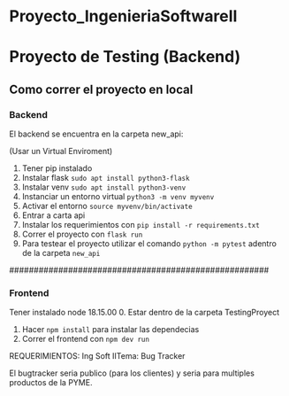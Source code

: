 # Proyecto_IngenieriaSoftwareII

# Proyecto de Testing (Backend)

## Como correr el proyecto en local
### Backend

El backend se encuentra en la carpeta new_api:

(Usar un Virtual Enviroment)

1. Tener pip instalado
2. Instalar flask `sudo apt install python3-flask`
3. Instalar venv  `sudo apt install python3-venv`
4. Instanciar un entorno virtual `python3 -m venv myvenv`
5. Activar el entorno `source myvenv/bin/activate`
6. Entrar a carta api 
7. Instalar los requerimientos con `pip install -r requirements.txt`
8. Correr el proyecto con `flask run`
9. Para testear el proyecto utilizar el comando `python -m pytest` adentro de la carpeta `new_api`


#####################################################

### Frontend
Tener instalado node 18.15.00
0. Estar dentro de la carpeta TestingProyect
1. Hacer `npm install` para instalar las dependecias
2. Correr  el frontend con `npm dev run`

REQUERIMIENTOS:
Ing Soft IITema: Bug Tracker

El bugtracker seria publico (para los clientes) y seria para multiples
productos de la PYME.


